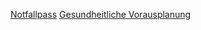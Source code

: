 [Notfallpass](https://pjolo.github.io/questionnaire.github.io/notfallpass)
[Gesundheitliche Vorausplanung](https://pjolo.github.io/questionnaire.github.io/notfallpass)
 
